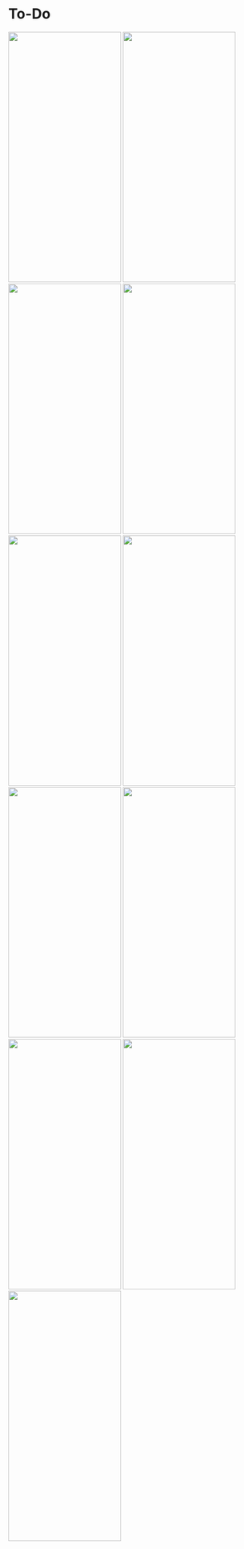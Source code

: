 # To-Do

<img src="https://github.com/mrvyldzr/To-Do/assets/46750665/2b56f4ac-3fcb-439d-8505-13ed2c85e64b" alt="" width="225" height="500">
<img src="https://github.com/mrvyldzr/To-Do/assets/46750665/ea08c60f-dc5b-4cb7-ad20-dd05b4c4df08" alt="" width="225" height="500">
<img src="https://github.com/mrvyldzr/To-Do/assets/46750665/e9316afa-9117-4025-8bd9-812667d5b5c8" alt="" width="225" height="500">
<img src="https://github.com/mrvyldzr/To-Do/assets/46750665/ea08c60f-dc5b-4cb7-ad20-dd05b4c4df08" alt="" width="225" height="500">
<img src="https://github.com/mrvyldzr/To-Do/assets/46750665/f9ea198d-bd35-4e3a-a79e-0528e4be3e1a" alt="" width="225" height="500">
<img src="https://github.com/mrvyldzr/To-Do/assets/46750665/96080b71-ea3a-42df-bfd4-49978a22201c" alt="" width="225" height="500">
<img src="https://github.com/mrvyldzr/To-Do/assets/46750665/bace087a-3ad6-4a0f-a70d-8deaf5373247" alt="" width="225" height="500">
<img src="https://github.com/mrvyldzr/To-Do/assets/46750665/b7db92e3-cea0-4b1c-8ad8-1c858bff3770" alt="" width="225" height="500">
<img src="https://github.com/mrvyldzr/To-Do/assets/46750665/2c1d4182-5504-4c7c-8b97-dd5665815410" alt="" width="225" height="500">
<img src="https://github.com/mrvyldzr/To-Do/assets/46750665/7cdb5f0a-dbf5-446f-9b5a-3cccb37525e3" alt="" width="225" height="500">
<img src="https://github.com/mrvyldzr/To-Do/assets/46750665/b9a44076-9bc6-49ef-8565-47a32a931212" alt="" width="225" height="500">


